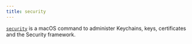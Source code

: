 ```yaml
---
title: security
---
```


[`security`](https://ss64.com/osx/security.html) is a macOS command to administer Keychains, keys, certificates and the Security framework.